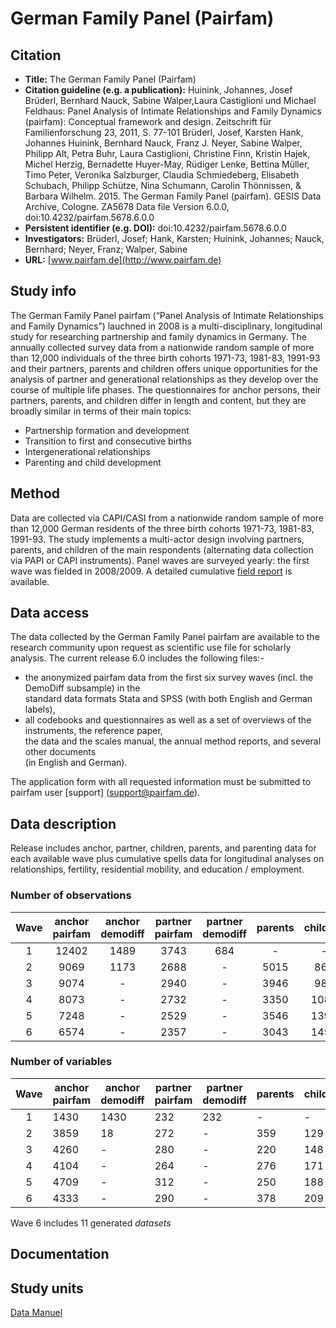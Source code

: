 # German Family Panel (Pairfam)

## Citation

* **Title:** The German Family Panel (Pairfam)
* **Citation guideline (e.g. a publication):**  Huinink, Johannes, Josef Brüderl, Bernhard Nauck, Sabine Walper,Laura Castiglioni und Michael Feldhaus: Panel Analysis of Intimate Relationships and Family Dynamics (pairfam): Conceptual framework and design. Zeitschrift für Familienforschung 23, 2011, S. 77-101 Brüderl, Josef, Karsten Hank, Johannes Huinink, Bernhard Nauck, Franz J. Neyer, Sabine Walper, Philipp Alt, Petra Buhr, Laura Castiglioni, Christine Finn, Kristin Hajek, Michel Herzig, Bernadette Huyer-May, Rüdiger Lenke, Bettina Müller, Timo Peter, Veronika Salzburger, Claudia Schmiedeberg, Elisabeth Schubach, Philipp Schütze, Nina Schumann, Carolin Thönnissen, & Barbara Wilhelm. 2015. The German Family Panel (pairfam). GESIS Data Archive, Cologne. ZA5678 Data file Version 6.0.0, doi:10.4232/pairfam.5678.6.0.0
* **Persistent identifier (e.g. DOI):** doi:10.4232/pairfam.5678.6.0.0
* **Investigators:** Brüderl, Josef; Hank, Karsten; Huinink, Johannes; Nauck, Bernhard; Neyer, Franz; Walper, Sabine
* **URL:** [www.pairfam.de](http://www.pairfam.de)

## Study info

The German Family Panel pairfam (“Panel Analysis of Intimate Relationships and Family Dynamics”) lauchned in 2008 is a multi-disciplinary, longitudinal study for researching partnership and family dynamics in Germany. The annually collected survey data from a nationwide random sample of more than 12,000 individuals of the three birth cohorts 1971-73, 1981-83, 1991-93 and their partners, parents and children offers unique opportunities for the analysis of partner and generational relationships as they develop over the course of multiple life phases. The questionnaires for anchor persons, their partners, parents, and children differ in length and content, but they are broadly similar in terms of their main topics:    
 
*   Partnership formation and development 
*   Transition to first and consecutive births 
*   Intergenerational relationships 
*   Parenting and child development

## Method

Data are collected via CAPI/CASI from a nationwide random sample of more than 12,000 German residents of the three birth cohorts 1971-73, 1981-83, 1991-93. The study implements a multi-actor design involving partners, parents, and children of the main respondents (alternating data collection via PAPI or CAPI instruments). 
Panel waves are surveyed yearly: the first wave was fielded in 2008/2009.
A detailed cumulative [field report](http://www.pairfam.de/fileadmin/user_upload/redakteur/publis/Dokumentation/TechnicalPapers/TP01_Field-Report_pairfam6.0.pdf) is available. 

## Data access

The data collected by the German Family Panel pairfam are available to the research community upon request as scientific use file for scholarly analysis. The current release 6.0 includes the following files:-
* the anonymized pairfam data from the first six survey waves (incl. the DemoDiff subsample) in the    
  standard data formats Stata and SPSS (with both English and German labels),
* all codebooks and questionnaires as well as a set of overviews of the instruments, the reference paper,    
  the data and the scales manual, the annual method reports, and several other documents    
  (in English and German).

The application form with all requested information must be submitted to pairfam user [support]  (support@pairfam.de).

## Data description

Release includes anchor, partner, children, parents, and parenting data for each available wave plus cumulative spells data for longitudinal analyses on relationships, fertility, residential mobility, and education / employment. 

### Number of observations

|Wave|anchor pairfam|anchor demodiff |partner pairfam|partner demodiff|   parents  |children|parenting|total|
|:---: |:------------:|:---------------:|:--------------:|:--------------:|:------------:|:--------:|:---------:|:-----:|
|1   |12402         |1489            |3743           |684             |-           |   -    | -     |**18318**|    
|2   |9069|1173|2688|-|5015|862|1169|**19976**|
|3|9074|-|2940|-|3946|987|1408|**18355**|
|4|8073|-|2732|-|3350|1084|1576|**16815**|
|5|7248|-|2529|-|3546|1390|2022|**16735**| 
|6|6574|-|2357|-|3043|1450|2251|**15821**|

### Number of variables

|Wave|anchor pairfam|anchor demodiff |partner pairfam|partner demodiff|   parents  |children|parenting|total|
|:---: | ------------ |--------------- |-------------- | -------------- |------------|--------|---------|-----|
|1|1430|1430|232|232|-|-|-|**3324**|
|2|3859|18|272|-|359|129|80|**4717**|
|3|4260|-|280|-|220|148|44|**4952**|
|4|4104|-|264|-|276|171|55|**4870**|
|5|4709|-|312|-|250|188|72|**5963**|
|6|4333|-|290|-|378|209|62|**5272**|
Wave 6 includes 11 generated *datasets*

## Documentation

## Study units
[Data Manuel](http://www.pairfam.de/fileadmin/user_upload/redakteur/publis/Dokumentation/Manuals/Data_Manual_pairfam_5.0.pdf)
